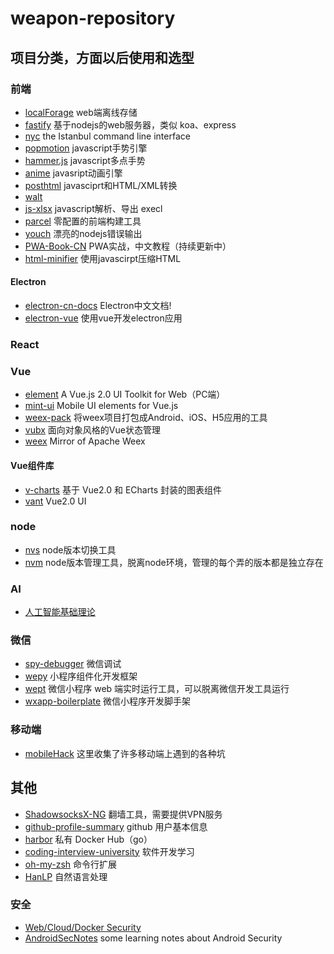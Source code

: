 # weapon-repository
## 项目分类，方面以后使用和选型
### 前端
- [localForage](https://github.com/localForage/localForage) web端离线存储
- [fastify](https://github.com/fastify/fastify) 基于nodejs的web服务器，类似 koa、express
- [nyc](https://github.com/istanbuljs/nyc/) the Istanbul command line interface
- [popmotion](https://github.com/Popmotion/popmotion/) javascript手势引擎
- [hammer.js](http://note.youdao.com/) javascript多点手势
- [anime](https://github.com/juliangarnier/anime/) javasript动画引擎
- [posthtml](https://github.com/posthtml/posthtml/) javasciprt和HTML/XML转换
- [walt](https://github.com/ballercat/walt/)
- [js-xlsx](https://github.com/SheetJS/js-xlsx/) javascript解析、导出 execl
- [parcel](https://github.com/parcel-bundler/parcel/) 零配置的前端构建工具
- [youch](https://github.com/poppinss/youch/) 漂亮的nodejs错误输出
- [PWA-Book-CN](https://github.com/SangKa/PWA-Book-CN/) PWA实战，中文教程（持续更新中）
- [html-minifier](https://github.com/kangax/html-minifier/) 使用javascirpt压缩HTML

#### Electron
- [electron-cn-docs](https://github.com/amhoho/electron-cn-docs/) Electron中文文档! 
- [electron-vue](https://github.com/SimulatedGREG/electron-vue/) 使用vue开发electron应用

### React


### Vue
- [element](https://github.com/ElemeFE/element) A Vue.js 2.0 UI Toolkit for Web（PC端）
- [mint-ui](https://github.com/ElemeFE/mint-ui) Mobile UI elements for Vue.js 
- [weex-pack](https://github.com/weexteam/weex-pack/) 将weex项目打包成Android、iOS、H5应用的工具
- [vubx](https://github.com/zetaplus006/vubx/) 面向对象风格的Vue状态管理
- [weex](https://github.com/apache/incubator-weex/) Mirror of Apache Weex

#### Vue组件库
- [v-charts](https://github.com/ElemeFE/v-charts) 基于 Vue2.0 和 ECharts 封装的图表组件
- [vant](https://github.com/youzan/vant/) Vue2.0 UI

### node
- [nvs](https://github.com/jasongin/nvs) node版本切换工具
- [nvm](https://github.com/creationix/nvm) node版本管理工具，脱离node环境，管理的每个弄的版本都是独立存在

### AI
- [人工智能基础理论](https://github.com/KeKe-Li/tutorial)

### 微信
- [spy-debugger](https://github.com/wuchangming/spy-debugger/) 微信调试
- [wepy](https://github.com/Tencent/wepy/) 小程序组件化开发框架
- [wept](https://github.com/chemzqm/wept) 微信小程序 web 端实时运行工具，可以脱离微信开发工具运行
- [wxapp-boilerplate](https://github.com/ihahoo/wxapp-boilerplate) 微信小程序开发脚手架

### 移动端
- [mobileHack](https://github.com/RubyLouvre/mobileHack/) 这里收集了许多移动端上遇到的各种坑

## 其他
- [ShadowsocksX-NG](https://github.com/shadowsocks/ShadowsocksX-NG) 翻墙工具，需要提供VPN服务
- [github-profile-summary](https://github.com/tipsy/github-profile-summary/) github 用户基本信息
- [harbor](https://github.com/vmware/harbor/)  私有 Docker Hub（go）
- [coding-interview-university](https://github.com/jwasham/coding-interview-university/) 软件开发学习
- [oh-my-zsh](https://github.com/robbyrussell/oh-my-zsh/) 命令行扩展
- [HanLP](https://github.com/hankcs/HanLP/) 自然语言处理

### 安全
- [Web/Cloud/Docker Security](https://github.com/JnuSimba/MiscSecNotes/)
- [AndroidSecNotes](https://github.com/JnuSimba/AndroidSecNotes/) some learning notes about Android Security
